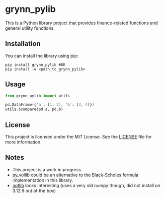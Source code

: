 # grynn_pylib

This is a Python library project that provides finance-related functions and general utility functions.

## Installation

You can install the library using pip:

```shell
pip install grynn_pylib #OR
pip install -e <path_to_grynn_pylib>
```

## Usage

```python
from grynn_pylib import utils

pd.DataFrame({'a': [1, 2], 'b': [3, 4]})
utils.bcompare(pd.a, pd.b)
```

## License

This project is licensed under the MIT License. See the [LICENSE](https://github.com/grynn/util/blob/main/LICENSE) file for more information.

## Notes

* This project is a work in progress.
* py_vollib could be an alternative to the Black-Scholes formula implementation in this library.
* [optlib](https://github.com/dbrojas/optlib/tree/master) looks interesting (uses a very old numpy though, did not install on 3.12.6 out of the box)
